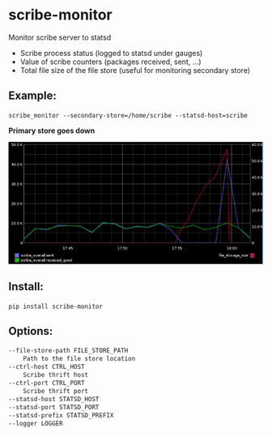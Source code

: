 scribe-monitor
==============

Monitor scribe server to statsd

- Scribe process status (logged to statsd under gauges)
- Value of scribe counters (packages received, sent, ...)
- Total file size of the file store (useful for monitoring secondary store)

Example:
--------

    scribe_monitor --secondary-store=/home/scribe --statsd-host=scribe

**Primary store goes down**

![Primary store goes down](/docs/upstream-down.png?raw-true "promary store goes down")

Install:
--------

    pip install scribe-monitor

Options:
--------

    --file-store-path FILE_STORE_PATH
        Path to the file store location
    --ctrl-host CTRL_HOST
        Scribe thrift host
    --ctrl-port CTRL_PORT
        Scribe thrift port
    --statsd-host STATSD_HOST
    --statsd-port STATSD_PORT
    --statsd-prefix STATSD_PREFIX
    --logger LOGGER
